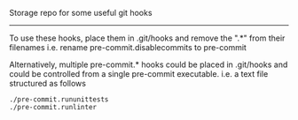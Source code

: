 Storage repo for some useful git hooks

------------------------------------------

To use these hooks, place them in .git/hooks and remove the ".*" from their filenames
i.e. rename pre-commit.disablecommits to pre-commit

Alternatively, multiple pre-commit.* hooks could be placed in .git/hooks and could be controlled
from a single pre-commit executable.
i.e. a text file structured as follows

```
./pre-commit.rununittests
./pre-commit.runlinter
```
